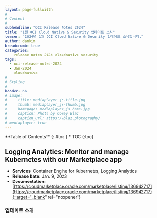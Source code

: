 ```yaml
---
layout: page-fullwidth
#
# Content
#
subheadline: "OCI Release Notes 2024"
title: "1월 OCI Cloud Native & Security 업데이트 소식"
teaser: "2024년 1월 OCI Cloud Native & Security 업데이트 소식입니다."
author: dankim
breadcrumb: true
categories:
  - release-notes-2024-cloudnative-security
tags:
  - oci-release-notes-2024
  - Jan-2024
  - cloudnative
#
# Styling
#
header: no
# image:
#     title: mediaplayer_js-title.jpg
#     thumb: mediaplayer_js-thumb.jpg
#     homepage: mediaplayer_js-home.jpg
#     caption: Photo by Corey Blaz
#     caption_url: https://blaz.photography/
# mediaplayer: true
---
```


<div class="panel radius" markdown="1">
**Table of Contents**
{: #toc }
*  TOC
{:toc}
</div>

## Logging Analytics: Monitor and manage Kubernetes with our Marketplace app
* **Services:** Container Engine for Kubernetes, Logging Analytics
* **Release Date:** Jan. 9, 2023
* **Documentation:** [https://cloudmarketplace.oracle.com/marketplace/listing/136942717](https://cloudmarketplace.oracle.com/marketplace/listing/136942717){:target="_blank" rel="noopener"}

### 업데이트 소개